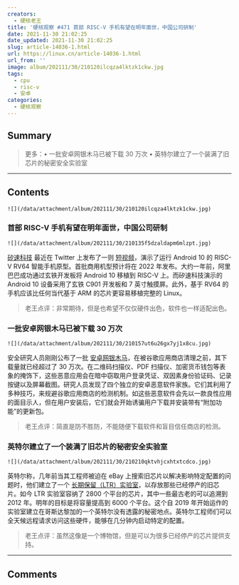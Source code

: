 ```yaml
---
creators:
  - 硬核老王
title: '硬核观察 #471 首部 RISC-V 手机有望在明年面世，中国公司研制'
date: 2021-11-30 21:02:25
date_updated: 2021-11-30 21:02:25
slug: article-14036-1.html
url: https://linux.cn/article-14036-1.html
url_from: ''
image: album/202111/30/210120ilcqza4lktzk1ckw.jpg
tags:
  - cpu
  - risc-v
  - 安卓
categories:
  - 硬核观察
---
```


## Summary

> 更多：• 一批安卓网银木马已被下载 30 万次 • 英特尔建立了一个装满了旧芯片的秘密安全实验室

***

<!-- more -->

## Contents

`![](/data/attachment/album/202111/30/210120ilcqza4lktzk1ckw.jpg)`

### 首部 RISC-V 手机有望在明年面世，中国公司研制

`![](/data/attachment/album/202111/30/210135f5dzaldapm6mlzpt.jpg)`

[矽速科技](https://www.sipeed.com/) 最近在 Twitter 上发布了一则 [短视频](https://twitter.com/SipeedIO/status/1457529282134089734)，演示了运行 Android 10 的 RISC-V RV64 智能手机原型。首批商用机型预计将在 2022 年发布。大约一年前，阿里巴巴成功通过玄铁开发板将 Android 10 移植到 RISC-V 上。而矽速科技演示的 Android 10 设备采用了玄铁 C901 开发板和 7 英寸触摸屏。此外，基于 RV64 的手机应该比任何当代基于 ARM 的芯片更容易移植完整的 Linux。

> 
> 老王点评：非常期待，但是也希望不仅仅硬件出色，软件也一样适配出色。
> 
> 
> 

### 一批安卓网银木马已被下载 30 万次

`![](/data/attachment/album/202111/30/210157ut6u26gx7yj1x8cu.jpg)`

安全研究人员刚刚公布了一批 [安卓网银木马](https://www.threatfabric.com/blogs/deceive-the-heavens-to-cross-the-sea.html)，在被谷歌应用商店清理之前，其下载量就已经超过了 30 万次。在二维码扫描仪、PDF 扫描仪、加密货币钱包等表象的掩饰下，这些恶意应用会在暗中窃取用户登录凭证、双因素身份验证码、记录按键以及屏幕截图。研究人员发现了四个独立的安卓恶意软件家族。它们其利用了多种技巧，来规避谷歌应用商店的检测机制。如这些恶意软件会先以一款良性应用的面目示人，但在用户安装后，它们就会开始诱骗用户下载并安装带有“附加功能”的更新包。

> 
> 老王点评：简直是防不胜防，不能随便下载软件和盲目信任商店的检测。
> 
> 
> 

### 英特尔建立了一个装满了旧芯片的秘密安全实验室

`![](/data/attachment/album/202111/30/210210qktvhjcxhtxtcdco.jpg)`

英特尔称，几年前当其工程师被迫在 eBay 上搜索旧芯片以解决影响特定配置的问题时，他们建立了一个 [长期保留（LTR）实验室](https://www.zdnet.com/article/intel-has-a-secret-security-lab-full-of-old-hardware-to-hunt-for-bugs/)，以存放那些已经停产的旧芯片。如今 LTR 实验室容纳了 2800 个平台的芯片，其中一些最古老的可以追溯到 2012 年。明年的目标是将容量提高到 6000 个平台。这个自 2019 年开始运作的实验室建立在哥斯达黎加的一个英特尔没有透露的秘密地点。英特尔工程师们可以全天候远程请求访问这些硬件，能够在几分钟内启动特定的配置。

> 
> 老王点评：虽然这像是一个博物馆，但是可以为很多已经停产的芯片提供支持。
> 
> 
>

***

## Comments
